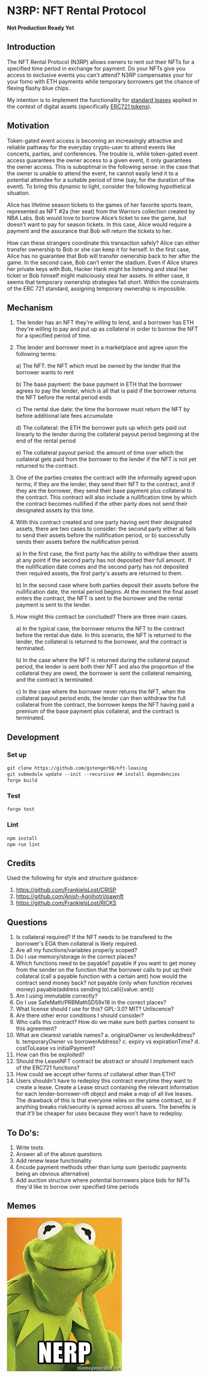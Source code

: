 # N3RP: NFT Rental Protocol
**Not Production Ready Yet**


## Introduction
The NFT Rental Protocol (N3RP) allows owners to rent out their NFTs for a specified time period in exchange for payment. Do your NFTs give you access to exclusive events you can't attend? N3RP compensates your for your fomo with ETH payments while temporary borrowers get the chance of flexing flashy blue chips. 

My intention is to implement the functionality for [standard leases](https://en.wikipedia.org/wiki/Lease) applied in the context of digital assets (specifically [ERC721 tokens](https://docs.openzeppelin.com/contracts/4.x/api/token/erc721)).


## Motivation

Token-gated event access is becoming an increasingly attractive and reliable pathway for the everyday crypto-user to attend events like concerts, parties, and conferences. The trouble is, while token-gated event access guarantees the owner access to a given event, it only guarantees the owner access. This is suboptimal in the following sense: in the case that the owner is unable to attend the event, he cannot easily lend it to a potential attendee for a suitable period of time (say, for the duration of the event). To bring this dynamic to light, consider the following hypothetical situation.

Alice has lifetime season tickets to the games of her favorite sports team, represented as NFT #2a (her seat) from the Warriors collection created by NBA Labs. Bob would love to borrow Alice’s ticket to see the game, but doesn’t want to pay for season tickets. In this case, Alice would require a payment and the assurance that Bob will return the tickets to her. 

How can these strangers coordinate this transaction safely? Alice can either transfer ownership to Bob or she can keep it for herself. In the first case, Alice has no guarantee that Bob will transfer ownership back to her after the game. In the second case, Bob can’t enter the stadium. Even if Alice shares her private keys with Bob, Hacker Hank might be listening and steal her ticket or Bob himself might maliciously steal her assets. In either case, it seems that temporary ownership strategies fall short. Within the constraints of the ERC 721 standard, assigning temporary ownership is impossible. 


## Mechanism

1. The lender has an NFT they're willing to lend, and a borrower has ETH they're willing to pay and put up as collateral in order to borrow the NFT for a specified period of time. 

2. The lender and borrower meet in a marketplace and agree upon the following terms:

    a) The NFT: the NFT which must be owned by the lender that the borrower wants to rent

    b) The base payment: the base payment in ETH that the borrower agrees to pay the lender, which is all that is paid if the borrower returns the NFT before the rental period ends

    c) The rental due date: the time the borrower must return the NFT by before additional late fees accumulate

    d) The collateral: the ETH the borrower puts up which gets paid out linearly to the lender during the collateral payout period beginning at the end of the rental period

    e) The collateral payout period: the amount of time over which the collateral gets paid from the borrower to the lender if the NFT is not yet returned to the contract.

3. One of the parties creates the contract with the informally agreed upon terms; if they are the lender, they send their NFT to the contract, and if they are the borrower, they send their base payment plus collateral to the contract. This contract will also include a nullification time by which the contract becomes nullified if the other party does not send their designated assets by this time. 

4. With this contract created and one party having sent their designated assets, there are two cases to consider: the second party either a) fails to send their assets before the nullification period, or b) successfully sends their assets before the nullification period.

    a) In the first case, the first party has the ability to withdraw their assets at any point if the second party has not deposited their full amount. If the nullification date comes and the second party has not deposited their required assets, the first party's assets are returned to them.
    
    b) In the second case where both parties deposit their assets before the nullification date, the rental period begins. At the moment the final asset enters the contract, the NFT is sent to the borrower and the rental payment is sent to the lender. 

5. How might this contract be concluded? There are three main cases.

    a) In the typical case, the borrower returns the NFT to the contract before the rental due date. In this scenario, the NFT is returned to the lender, the collateral is returned to the borrower, and the contract is terminated. 

    b) In the case where the NFT is returned during the collateral payout period, the lender is sent both their NFT and also the proportion of the collateral they are owed, the borrower is sent the collateral remaining, and the contract is terminated. 
    
    c) In the case where the borrower never returns the NFT, when the collateral payout period ends, the lender can then withdraw the full collateral from the contract, the borrower keeps the NFT having paid a premium of the base payment plus collateral, and the contract is terminated. 


## Development 

### Set up 
```
git clone https://github.com/gstenger98/nft-leasing
git submodule update --init --recursive ## install dependencies
forge build
```

### Test 

```
forge test
```

### Lint 
```
npm install 
npm run lint 
```

## Credits

Used the following for style and structure guidance:
1. https://github.com/FrankieIsLost/CRISP
2. https://github.com/Anish-Agnihotri/pawnft
3. https://github.com/FrankieIsLost/RICKS


## Questions
1. Is collateral required? If the NFT needs to be transfered to the borrower's EOA then collateral is likely required. 
1. Are all my functions/variables properly scoped?
2. Do I use memory/storage in the correct places?
3. Which functions need to be payable?
    payable if you want to get money from the sender
    on the function that the borrower calls to put up their collateral (call a payable function with a certain amt)
    how would the contract send money back?
        not payable (only when function receives money)
        payable(address sending to).call({value: amt})
4. Am I using immutable correctly?
5. Do I use SafeMath/PRBMathSD59x18 in the correct places?
6. What license should I use for this? GPL-3.0? MIT? Unliscence?
7. Are there other error conditions I should consider?
8. Who calls this contract? How do we make sure both parties consent to this agreement?
9. What are clearest variable names?
    a. originalOwner vs lenderAddress?
    b. temporaryOwner vs borrowerAddress?
    c. expiry vs expirationTime?
    d. costToLease vs initialPayment?
10. How can this be exploited?
11. Should the LeaseNFT contract be abstract or should I implement each of the ERC721 functions?
12. How could we accept other forms of collateral other than ETH?
13. Users shouldn't have to redeploy this contract everytime they want to create a lease. Create a Lease struct
    containing the relevant information for each lender-borrower-nft object and make a map of all live leases.
    The drawback of this is that everyone relies on the same contract, so if anything breaks risk/security is 
    spread across all users. The benefits is that it'll be cheaper for uses because they won't have to redeploy.


## To Do's:
1. Write tests
2. Answer all of the above questions
3. Add renew lease functionality
4. Encode payment methods other than lump sum (periodic payments being an obvious alternative)
5. Add auction structure where potential borrowers place bids for NFTs they'd like to borrow over specified time periods


## Memes

!["n3rp"](img/nerp.jpg)